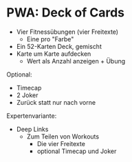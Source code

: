 # PWA: Deck of Cards

* Vier Fitnessübungen (vier Freitexte)
  * Eine pro "Farbe"
* Ein 52-Karten Deck, gemischt
* Karte um Karte aufdecken
  * Wert als Anzahl anzeigen + Übung

Optional:
* Timecap
* 2 Joker
* Zurück statt nur nach vorne

Expertenvariante:
* Deep Links
  * Zum Teilen von Workouts
    * Die vier Freitexte
    * optional Timecap und Joker

